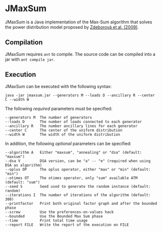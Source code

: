 JMaxSum
===================
JMaxSum is a Java implementation of the Max-Sum algorithm that solves the power distribution model proposed by [Zdeborová et al. (2009)](http://journals.aps.org/pre/abstract/10.1103/PhysRevE.80.046112).

Compilation
----------
JMaxSum requires `ant` to compile. The source code can be compiled into a jar with `ant compile jar`.

Execution
----------
JMaxSum can be executed with the following syntax:

    java -jar jmaxsum.jar --generators M --loads D --ancillary R --center C --width W

The following *required* parameters must be specified:

    --generators M	The number of generators
    --loads D		The number of loads connected to each generator
    --ancillary R	The number ancillary lines for each generator
    --center C		The center of the uniform distribution
    --width W		The width of the uniform distribution

In addition, the following *optional* parameters can be specified:

    --algorithm A	Either "maxsum", "annealing" or "dsa" (default: "maxsum")
    --dsa V			DSA version, can be "a" -- "e" (required when using DSA as algorithm)
    --oplus OP		The oplus operator, either "max" or "min" (default: "min")
    --otimes OT		The otimes operator, only "sum" available ATM (default: "sum")
    --seed S		Seed used to generate the random instance (default: random)
    --iterations I	The number of iterations of the algorithm (default: 300)
    --printfactor	Print both original factor graph and after the bounded phase
    --screw			Use the preferences-on-values hack
    --bounded		Use the Bounded Max Sum phase
    --time			Print total time usage
    --report FILE	Write the report of the execution on FILE
